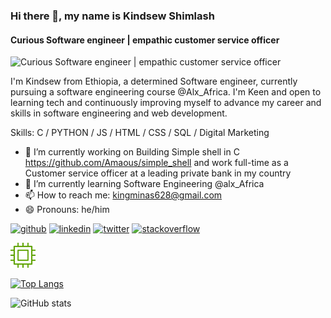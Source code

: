 ### Hi there 👋, my name is Kindsew Shimlash
#### Curious Software engineer | empathic customer service officer
![Curious Software engineer | empathic customer service officer](https://cdn.pixabay.com/animation/2023/06/13/15/13/15-13-30-905_512.gif)

I'm Kindsew from Ethiopia, a determined Software engineer, currently pursuing a software engineering course @Alx_Africa. I'm Keen and open to learning tech and continuously improving myself to advance my career and skills in software engineering and web development.

Skills: C / PYTHON / JS / HTML / CSS / SQL / Digital Marketing

- 🔭 I’m currently working on Building Simple shell in C https://github.com/Amaous/simple_shell and work full-time as a Customer service officer at a leading private bank in my country 
- 🌱 I’m currently learning Software Engineering @alx_Africa 
- 📫 How to reach me: kingminas628@gmail.com 
- 😄 Pronouns: he/him 


[<img src='https://cdn.jsdelivr.net/npm/simple-icons@3.0.1/icons/github.svg' alt='github' height='40'>](https://github.com/amaous)  [<img src='https://cdn.jsdelivr.net/npm/simple-icons@3.0.1/icons/linkedin.svg' alt='linkedin' height='40'>](https://www.linkedin.com/in/https://www.linkedin.com/in/kindsew//)  [<img src='https://cdn.jsdelivr.net/npm/simple-icons@3.0.1/icons/twitter.svg' alt='twitter' height='40'>](https://twitter.com/Z_amaous)  [<img src='https://cdn.jsdelivr.net/npm/simple-icons@3.0.1/icons/stackoverflow.svg' alt='stackoverflow' height='40'>](https://stackoverflow.com/users/https://stackoverflow.com/users/22997393/amaous)  

<a href='https://docs.github.com/en/developers'><img src='https://raw.githubusercontent.com/acervenky/animated-github-badges/master/assets/devbadge.gif' width='40' height='40'></a> 

[![Top Langs](https://github-readme-stats.vercel.app/api/top-langs/?username=amaous)](https://github.com/anuraghazra/github-readme-stats)

![GitHub stats](https://github-readme-stats.vercel.app/api?username=amaous&show_icons=true)  
